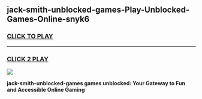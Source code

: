 
## jack-smith-unblocked-games-Play-Unblocked-Games-Online-snyk6
<h3>
<a href="https://premium76.site?title=jack-smith-unblocked-games&ref=25A">CLICK TO PLAY</a></h3>
<hr>

<h3>
<a href="https://premium76.site?title=jack-smith-unblocked-games&ref=25A">CLICK 2 PLAY</a>
  
</h3>

<a href="https://premium76.site?title=jack-smith-unblocked-games&ref=25A"><img src="https://clearcache.store/games.png"></a>


**jack-smith-unblocked-games games unblocked: Your Gateway to Fun and Accessible Online Gaming**
